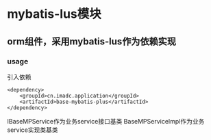# mybatis-lus模块

## orm组件，采用mybatis-lus作为依赖实现

### usage

引入依赖

~~~
<dependency>
    <groupId>cn.imadc.application</groupId>
    <artifactId>base-mybatis-plus</artifactId>
</dependency>
~~~

IBaseMPService作为业务service接口基类
BaseMPServiceImpl作为业务service实现类基类